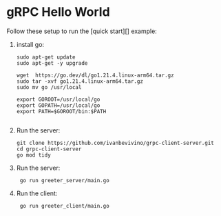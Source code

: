 # gRPC Hello World

Follow these setup to run the [quick start][] example:

 1. install go:

    ```console
    sudo apt-get update  
    sudo apt-get -y upgrade  
    ```

    ```console
    wget  https://go.dev/dl/go1.21.4.linux-arm64.tar.gz
    sudo tar -xvf go1.21.4.linux-arm64.tar.gz
    sudo mv go /usr/local      
    ```

    ```console
    export GOROOT=/usr/local/go 
    export GOPATH=/usr/local/go 
    export PATH=$GOROOT/bin:$PATH 
     
    ```
    

 2. Run the server:

    ```console
    git clone https://github.com/ivanbevivino/grpc-client-server.git
    cd grpc-client-server
    go mod tidy
    
    ```

 3. Run the server:

    ```console
     go run greeter_server/main.go
    ```

3. Run the client:

   ```console
    go run greeter_client/main.go
   ```